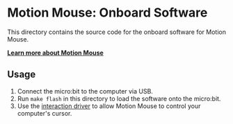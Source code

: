 # Motion Mouse: Onboard Software

This directory contains the source code for the onboard software for Motion Mouse.

[**Learn more about Motion Mouse**](../../../README.md)

## Usage

1. Connect the micro:bit to the computer via USB.
2. Run `make flash` in this directory to load the software onto the micro:bit.
3. Use the [interaction driver](../../../mouse_driver/) to allow Motion Mouse to control your computer's cursor.

